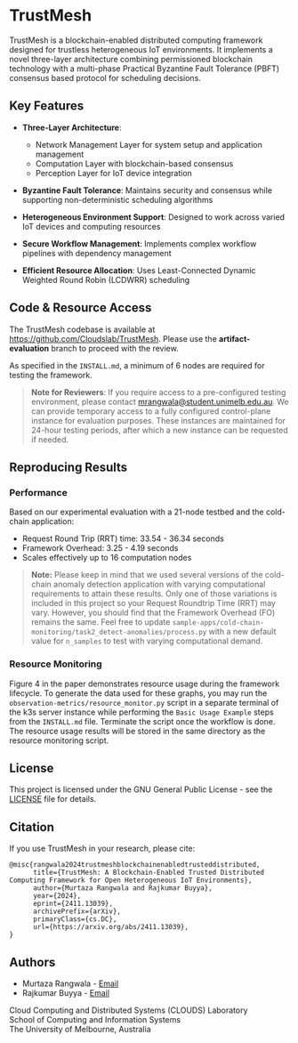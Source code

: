# TrustMesh

TrustMesh is a blockchain-enabled distributed computing framework designed for trustless heterogeneous IoT environments. It implements a novel three-layer architecture combining permissioned blockchain technology with a multi-phase Practical Byzantine Fault Tolerance (PBFT) consensus based protocol for scheduling decisions.

## Key Features

- **Three-Layer Architecture**:
   - Network Management Layer for system setup and application management
   - Computation Layer with blockchain-based consensus
   - Perception Layer for IoT device integration

- **Byzantine Fault Tolerance**: Maintains security and consensus while supporting non-deterministic scheduling algorithms

- **Heterogeneous Environment Support**: Designed to work across varied IoT devices and computing resources

- **Secure Workflow Management**: Implements complex workflow pipelines with dependency management

- **Efficient Resource Allocation**: Uses Least-Connected Dynamic Weighted Round Robin (LCDWRR) scheduling

## Code & Resource Access

The TrustMesh codebase is available at https://github.com/Cloudslab/TrustMesh. Please use the **artifact-evaluation** branch to proceed with the review.

As specified in the `INSTALL.md`, a minimum of 6 nodes are required for testing the framework.

> **Note for Reviewers**: If you require access to a pre-configured testing environment, please contact mrangwala@student.unimelb.edu.au. We can provide temporary access to a fully configured control-plane instance for evaluation purposes. These instances are maintained for 24-hour testing periods, after which a new instance can be requested if needed.

## Reproducing Results
### Performance

Based on our experimental evaluation with a 21-node testbed and the cold-chain application:
- Request Round Trip (RRT) time: 33.54 - 36.34 seconds
- Framework Overhead: 3.25 - 4.19 seconds
- Scales effectively up to 16 computation nodes

> **Note:** Please keep in mind that we used several versions of the cold-chain anomaly detection application with varying computational requirements to attain these results. Only one of those variations is included in this project so your Request Roundtrip Time (RRT) may vary. However, you should find that the Framework Overhead (FO) remains the same. Feel free to update `sample-apps/cold-chain-monitoring/task2_detect-anomalies/process.py` with a new default value for `n_samples` to test with varying computational demand.

### Resource Monitoring

Figure 4 in the paper demonstrates resource usage during the framework lifecycle. To generate the data used for these graphs, you may run the `observation-metrics/resource_monitor.py` script in a separate terminal of the k3s server instance while performing the `Basic Usage Example` steps from the `INSTALL.md` file. Terminate the script once the workflow is done. The resource usage results will be stored in the same directory as the resource monitoring script. 

## License

This project is licensed under the GNU General Public License - see the [LICENSE](LICENSE) file for details.

## Citation

If you use TrustMesh in your research, please cite:
```
@misc{rangwala2024trustmeshblockchainenabledtrusteddistributed,
      title={TrustMesh: A Blockchain-Enabled Trusted Distributed Computing Framework for Open Heterogeneous IoT Environments}, 
      author={Murtaza Rangwala and Rajkumar Buyya},
      year={2024},
      eprint={2411.13039},
      archivePrefix={arXiv},
      primaryClass={cs.DC},
      url={https://arxiv.org/abs/2411.13039}, 
}
```

## Authors

- Murtaza Rangwala - [Email](mailto:mrangwala@student.unimelb.edu.au)
- Rajkumar Buyya - [Email](mailto:rbuyya@unimelb.edu.au)

Cloud Computing and Distributed Systems (CLOUDS) Laboratory  
School of Computing and Information Systems  
The University of Melbourne, Australia
